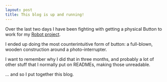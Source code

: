 ```yaml
---
layout: post
title: This blog is up and running!
---
```


Over the last two days I have been fighting with getting a physical Button to work for my [Robot project](https://github.com/angelalonso/robot).  

I ended up doing the most counterintuitive form of button: a full-blown, wooden construction around a photo-interrupter.

I want to remember why I did that in three months, and probably a lot of other stuff that I normally put on READMEs, making those unreadable.

... and so I put together this blog.
